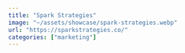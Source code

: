 ```yaml
---
title: "Spark Strategies"
image: "~/assets/showcase/spark-strategies.webp"
url: "https://sparkstrategies.co/"
categories: ["marketing"]
---
```

